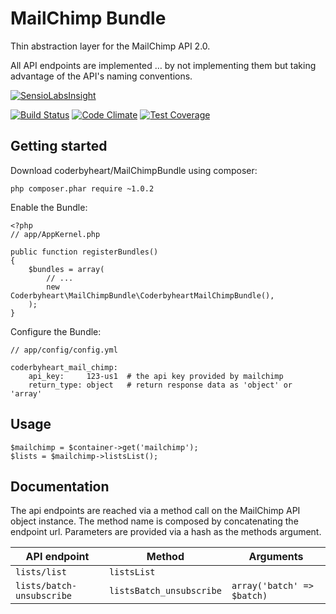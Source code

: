 # MailChimp Bundle

Thin abstraction layer for the MailChimp API 2.0.

All API endpoints are implemented … by not implementing them but taking advantage of the API's naming conventions.

[![SensioLabsInsight](https://insight.sensiolabs.com/projects/a671e877-3754-44ae-a517-3f10ba606324/big.png)](https://insight.sensiolabs.com/projects/a671e877-3754-44ae-a517-3f10ba606324)

[![Build Status](https://travis-ci.org/coderbyheart/MailChimpBundle.svg)](https://travis-ci.org/coderbyheart/MailChimpBundle) [![Code Climate](https://codeclimate.com/github/coderbyheart/MailChimpBundle/badges/gpa.svg)](https://codeclimate.com/github/coderbyheart/MailChimpBundle) [![Test Coverage](https://codeclimate.com/github/coderbyheart/MailChimpBundle/badges/coverage.svg)](https://codeclimate.com/github/coderbyheart/MailChimpBundle)

## Getting started

Download coderbyheart/MailChimpBundle using composer:

    php composer.phar require ~1.0.2

Enable the Bundle:

    <?php
    // app/AppKernel.php
    
    public function registerBundles()
    {
        $bundles = array(
            // ...
            new Coderbyheart\MailChimpBundle\CoderbyheartMailChimpBundle(),
        );
    }

Configure the Bundle:

    // app/config/config.yml
    
    coderbyheart_mail_chimp:
        api_key:     123-us1  # the api key provided by mailchimp
        return_type: object   # return response data as 'object' or 'array'

## Usage

    $mailchimp = $container->get('mailchimp');
    $lists = $mailchimp->listsList();

## Documentation

The api endpoints are reached via a method call on the MailChimp API object instance.
The method name is composed by concatenating the endpoint url.
Parameters are provided via a hash as the methods argument.

| API endpoint              | Method                   | Arguments                  |
| ------------------------- | ------------------------ | -------------------------- |
| `lists/list`              | `listsList`              |                            |
| `lists/batch-unsubscribe` | `listsBatch_unsubscribe` | `array('batch' => $batch)` |

